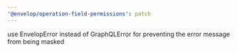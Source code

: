```yaml
---
'@envelop/operation-field-permissions': patch
---
```


use EnvelopError instead of GraphQLError for preventing the error message from being masked
